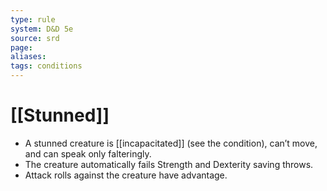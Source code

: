 ```yaml
---
type: rule
system: D&D 5e
source: srd
page:
aliases:
tags: conditions
---
```


# [[Stunned]]

- A stunned creature is [[incapacitated]] (see the condition), can’t move, and can speak only falteringly.
- The creature automatically fails Strength and Dexterity saving throws.
- Attack rolls against the creature have advantage.